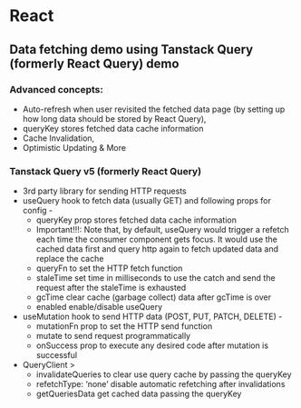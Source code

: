 # React

## Data fetching demo using Tanstack Query (formerly React Query) demo

### Advanced concepts:

- Auto-refresh when user revisited the fetched data page (by setting up how long data should be stored by React Query),
- queryKey stores fetched data cache information
- Cache Invalidation,
- Optimistic Updating & More

### Tanstack Query v5 (formerly React Query)

- 3rd party library for sending HTTP requests
- useQuery hook to fetch data (usually GET) and following props for config -
  - queryKey prop stores fetched data cache information
  - Important!!!: Note that, by default, useQuery would trigger a refetch each time the consumer component gets focus. It would use the cached data first and query http again to fetch updated data and replace the cache
  - queryFn to set the HTTP fetch function
  - staleTime set time in milliseconds to use the catch and send the request after the staleTime is exhausted
  - gcTime clear cache (garbage collect) data after gcTime is over
  - enabled enable/disable useQuery
- useMutation hook to send HTTP data (POST, PUT, PATCH, DELETE) -
  - mutationFn prop to set the HTTP send function
  - mutate to send request programmatically
  - onSuccess prop to execute any desired code after mutation is successful
- QueryClient >
  - invalidateQueries to clear use query cache by passing the queryKey
  - refetchType: ‘none’ disable automatic refetching after invalidations
  - getQueriesData get cached data passing the queryKey

